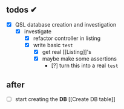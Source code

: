 
## todos ✔

- [x]  QSL database creation and investigation
	- [x] investigate 
		- [x] refactor controller in listing
		- [x] write basic `test`
			- [x] get real [[Listing]]'s
			- [x]  maybe make some assertions
				- [?] turn this into a real `test`

## after
- [ ] start creating the **DB** [[Create DB table]]
